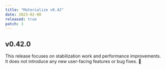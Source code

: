 ```yaml
---
title: "Materialize v0.42"
date: 2023-02-08
released: true
patch: 3
---
```


## v0.42.0

This release focuses on stabilization work and performance improvements. It does
not introduce any new user-facing features or bug fixes. 👷

